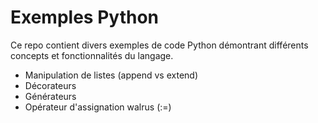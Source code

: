# Exemples Python

Ce repo contient divers exemples de code Python démontrant différents concepts et fonctionnalités du langage.

- Manipulation de listes (append vs extend)
- Décorateurs
- Générateurs
- Opérateur d'assignation walrus (:=)